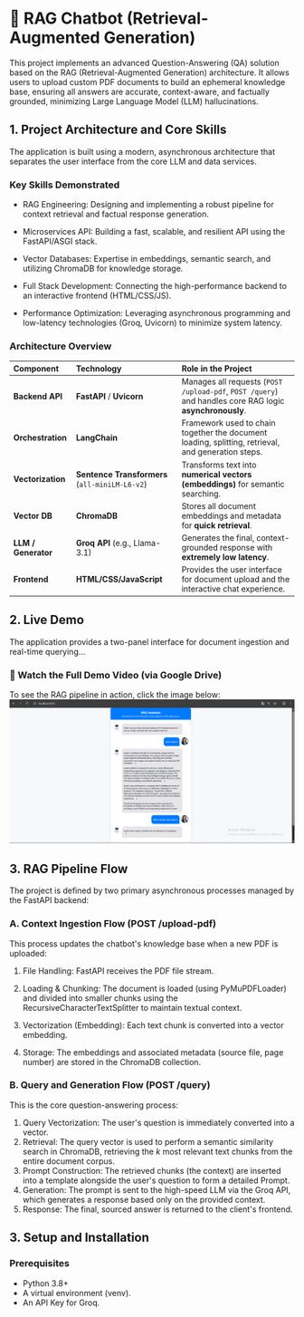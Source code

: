 # 🤖 RAG Chatbot (Retrieval-Augmented Generation)
This project implements an advanced Question-Answering (QA) solution based on the RAG (Retrieval-Augmented Generation) architecture. It allows users to upload custom PDF documents to build an ephemeral knowledge base, ensuring all answers are accurate, context-aware, and factually grounded, minimizing Large Language Model (LLM) hallucinations.
## 1. Project Architecture and Core Skills
The application is built using a modern, asynchronous architecture that separates the user interface from the core LLM and data services.
### Key Skills Demonstrated
- RAG Engineering: Designing and implementing a robust pipeline for context retrieval and factual response generation.

- Microservices API: Building a fast, scalable, and resilient API using the FastAPI/ASGI stack.

- Vector Databases: Expertise in embeddings, semantic search, and utilizing ChromaDB for knowledge storage.

- Full Stack Development: Connecting the high-performance backend to an interactive frontend (HTML/CSS/JS).

- Performance Optimization: Leveraging asynchronous programming and low-latency technologies (Groq, Uvicorn) to minimize system latency.

### Architecture Overview
| Component | Technology | Role in the Project |
| :--- | :--- | :--- |
| **Backend API** | **FastAPI** / **Uvicorn** | Manages all requests (`POST /upload-pdf`, `POST /query`) and handles core RAG logic **asynchronously**. |
| **Orchestration** | **LangChain** | Framework used to chain together the document loading, splitting, retrieval, and generation steps. |
| **Vectorization** | **Sentence Transformers** (`all-miniLM-L6-v2`) | Transforms text into **numerical vectors (embeddings)** for semantic searching. |
| **Vector DB** | **ChromaDB** | Stores all document embeddings and metadata for **quick retrieval**. |
| **LLM / Generator** | **Groq API** (e.g., Llama-3.1) | Generates the final, context-grounded response with **extremely low latency**. |
| **Frontend** | **HTML/CSS/JavaScript** | Provides the user interface for document upload and the interactive chat experience. |

## 2. Live Demo

The application provides a two-panel interface for document ingestion and real-time querying...

### 🎥 Watch the Full Demo Video (via Google Drive)

To see the RAG pipeline in action, click the image below:
[![Watch the RAG Chatbot Demo Video](https://raw.githubusercontent.com/fatma-fendri/RAG_App/main/frontend/static/images/Demo2.png)](https://drive.google.com/file/d/1znje1_VLdN78bLTUfoKw8kBc-bhMV97J/view?usp=sharing)

## 3. RAG Pipeline Flow
The project is defined by two primary asynchronous processes managed by the FastAPI backend:
### A. Context Ingestion Flow (POST /upload-pdf)
This process updates the chatbot's knowledge base when a new PDF is uploaded:

1. File Handling: FastAPI receives the PDF file stream.

2. Loading & Chunking: The document is loaded (using PyMuPDFLoader) and divided into smaller chunks using the RecursiveCharacterTextSplitter to maintain textual context.

3. Vectorization (Embedding): Each text chunk is converted into a vector embedding.

4. Storage: The embeddings and associated metadata (source file, page number) are stored in the ChromaDB collection.
### B. Query and Generation Flow (POST /query)
This is the core question-answering process:
1. Query Vectorization: The user's question is immediately converted into a vector.
2. Retrieval: The query vector is used to perform a semantic similarity search in ChromaDB, retrieving the $k$ most relevant text chunks from the entire document corpus.
3. Prompt Construction: The retrieved chunks (the context) are inserted into a template alongside the user's question to form a detailed Prompt.
4. Generation: The prompt is sent to the high-speed LLM via the Groq API, which generates a response based only on the provided context.
5. Response: The final, sourced answer is returned to the client's frontend.

## 3. Setup and Installation
### Prerequisites
- Python 3.8+
- A virtual environment (venv).
- An API Key for Groq.










